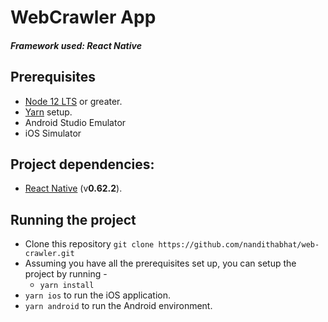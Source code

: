 # WebCrawler App
##### Framework used: React Native

 ## Prerequisites

- [Node 12 LTS](https://nodejs.org/en/download/) or greater.
- [Yarn](https://classic.yarnpkg.com/en/docs/install#mac-stable) setup.
- Android Studio Emulator
- iOS Simulator

##  Project dependencies:
- [React Native](https://facebook.github.io/react-native/) (v**0.62.2**).

## Running the project
- Clone this repository
    `git clone https://github.com/nandithabhat/web-crawler.git`
- Assuming you have all the prerequisites set up, you can setup the project by running -
    - `yarn install`
- `yarn ios` to run the iOS application.
- `yarn android` to run the Android environment.